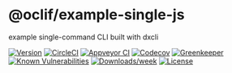 @oclif/example-single-js
========================

example single-command CLI built with dxcli

[![Version](https://img.shields.io/npm/v/@oclif/example-single-js.svg)](https://npmjs.org/package/@oclif/example-single-js)
[![CircleCI](https://circleci.com/gh/oclif/example-single-js/tree/master.svg?style=shield)](https://circleci.com/gh/oclif/example-single-js/tree/master)
[![Appveyor CI](https://ci.appveyor.com/api/projects/status/github/oclif/example-single-js?branch=master&svg=true)](https://ci.appveyor.com/project/heroku/example-single-js/branch/master)
[![Codecov](https://codecov.io/gh/oclif/example-single-js/branch/master/graph/badge.svg)](https://codecov.io/gh/oclif/example-single-js)
[![Greenkeeper](https://badges.greenkeeper.io/oclif/example-single-js.svg)](https://greenkeeper.io/)
[![Known Vulnerabilities](https://snyk.io/test/github/oclif/example-single-js/badge.svg)](https://snyk.io/test/github/oclif/example-single-js)
[![Downloads/week](https://img.shields.io/npm/dw/@oclif/example-single-js.svg)](https://npmjs.org/package/@oclif/example-single-js)
[![License](https://img.shields.io/npm/l/@oclif/example-single-js.svg)](https://github.com/oclif/example-single-js/blob/master/package.json)

<!-- toc -->
<!-- install -->
<!-- usage -->
<!-- commands -->
